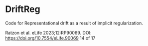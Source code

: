 # DriftReg
Code for Representational drift as a result of implicit regularization.

Ratzon et al. eLife 2023;12:RP90069. DOI: https://doi.org/10.7554/eLife.90069 14 of 17

